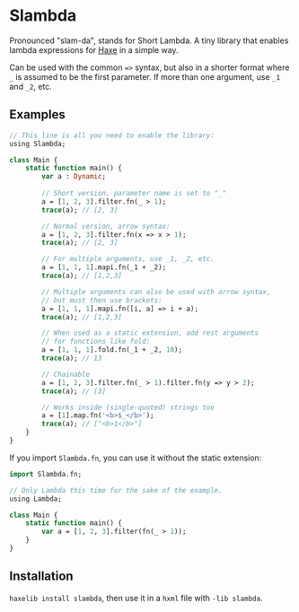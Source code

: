 # Slambda

Pronounced "slam-da", stands for Short Lambda. A tiny library that enables lambda expressions for [Haxe](http://haxe.org) in a simple way.

Can be used with the common `=>` syntax, but also in a shorter format where `_` is assumed to be the first parameter. If more than one argument, use `_1` and `_2`, etc.

## Examples
	
```haxe
// This line is all you need to enable the library:
using Slambda;

class Main {
	static function main() {
		var a : Dynamic;
		
		// Short version, parameter name is set to "_"
		a = [1, 2, 3].filter.fn(_ > 1);
		trace(a); // [2, 3]

		// Normal version, arrow syntax:
		a = [1, 2, 3].filter.fn(x => x > 1);
		trace(a); // [2, 3]

		// For multiple arguments, use _1, _2, etc.
		a = [1, 1, 1].mapi.fn(_1 + _2);
		trace(a); // [1,2,3]

		// Multiple arguments can also be used with arrow syntax, 
		// but must then use brackets:
		a = [1, 1, 1].mapi.fn([i, a] => i + a);
		trace(a); // [1,2,3]

		// When used as a static extension, add rest arguments
		// for functions like fold:
		a = [1, 1, 1].fold.fn(_1 + _2, 10);
		trace(a); // 13

		// Chainable
		a = [1, 2, 3].filter.fn(_ > 1).filter.fn(y => y > 2);
		trace(a); // [3]

		// Works inside (single-quoted) strings too
		a = [1].map.fn('<b>$_</b>');
		trace(a); // ["<b>1</b>"]
	}
}
```

If you import `Slambda.fn`, you can use it without the static extension:

```haxe
import Slambda.fn;

// Only Lambda this time for the sake of the example.
using Lambda;

class Main {
	static function main() {
		var a = [1, 2, 3].filter(fn(_ > 1));
	}
}
```

## Installation

`haxelib install slambda`, then use it in a `hxml` file with `-lib slambda`.
